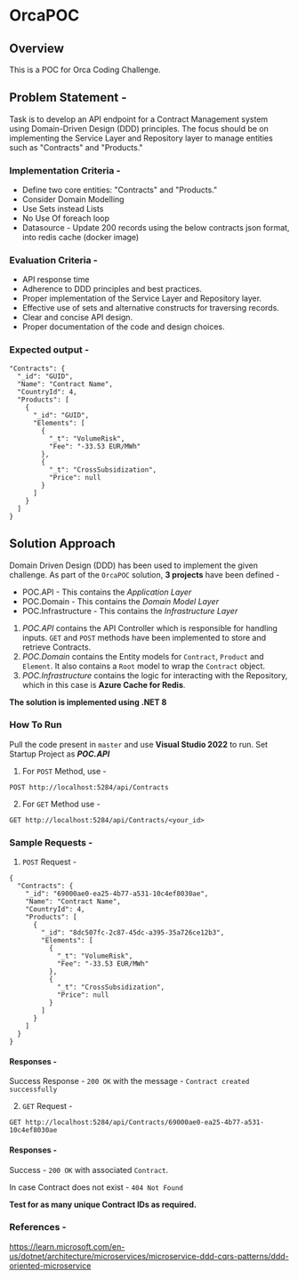 # OrcaPOC

## Overview
This is a POC for Orca Coding Challenge. 

## Problem Statement - 

Task is to develop an API endpoint for a Contract Management system using Domain-Driven Design (DDD) principles. The focus should be on implementing the Service Layer and Repository layer to manage entities such as "Contracts" and "Products."

### Implementation Criteria -
- Define two core entities: "Contracts" and "Products."
- Consider Domain Modelling
- Use Sets instead Lists
- No Use Of foreach loop
- Datasource - Update 200 records using the below contracts json format, into redis cache (docker image)


### Evaluation Criteria - 
- API response time
- Adherence to DDD principles and best practices.
- Proper implementation of the Service Layer and Repository layer.
- Effective use of sets and alternative constructs for traversing records.
- Clear and concise API design.
- Proper documentation of the code and design choices.

### Expected output - 

```
"Contracts": {
  "_id": "GUID",
  "Name": "Contract Name",
  "CountryId": 4,
  "Products": [
    {
      "_id": "GUID",
      "Elements": [
        {
          "_t": "VolumeRisk",
          "Fee": "-33.53 EUR/MWh"
        },
        {
          "_t": "CrossSubsidization",
          "Price": null
        }
      ]
    }
  ]
}
```

## Solution Approach

Domain Driven Design (DDD) has been used to implement the given challenge. 
As part of the `OrcaPOC` solution, **3 projects** have been defined -
- POC.API - This contains the *Application Layer*
- POC.Domain - This contains the *Domain Model Layer*
- POC.Infrastructure - This contains the *Infrastructure Layer*

1. *POC.API* contains the API Controller which is responsible for handling inputs. `GET` and `POST` methods have been implemented to store and retrieve Contracts.
2. *POC.Domain* contains the Entity models for `Contract`, `Product` and `Element`. It also contains a `Root` model to wrap the `Contract` object.
3. *POC.Infrastructure* contains the logic for interacting with the Repository, which in this case is **Azure Cache for Redis**.  

**The solution is implemented using .NET 8**

### How To Run
Pull the code present in `master` and use **Visual Studio 2022** to run. Set Startup Project as ***POC.API***

1. For `POST` Method, use - 
```
POST http://localhost:5284/api/Contracts
```

2. For `GET` Method use -
```
GET http://localhost:5284/api/Contracts/<your_id>
```

### Sample Requests -
1. `POST` Request - 
```
{
  "Contracts": {
    "_id": "69000ae0-ea25-4b77-a531-10c4ef8030ae",
    "Name": "Contract Name",
    "CountryId": 4,
    "Products": [
      {
        "_id": "8dc507fc-2c87-45dc-a395-35a726ce12b3",
        "Elements": [
          {
            "_t": "VolumeRisk",
            "Fee": "-33.53 EUR/MWh"
          },
          {
            "_t": "CrossSubsidization",
            "Price": null
          }
        ]
      }
    ]
  }
}
```
#### Responses -
Success Response - `200 OK` with the message - `Contract created successfully`

2. `GET` Request -
```
GET http://localhost:5284/api/Contracts/69000ae0-ea25-4b77-a531-10c4ef8030ae
```

#### Responses -
Success - `200 OK` with associated `Contract`.   

In case Contract does not exist - `404 Not Found`   



**Test for as many unique Contract IDs as required.**


### References - 
https://learn.microsoft.com/en-us/dotnet/architecture/microservices/microservice-ddd-cqrs-patterns/ddd-oriented-microservice
